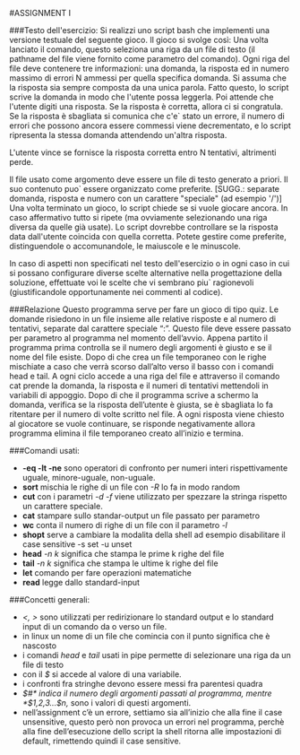 #ASSIGNMENT I

###Testo dell'esercizio:
Si realizzi uno script bash che implementi una versione testuale del seguente gioco.
Il gioco si svolge così:
Una volta lanciato il comando, questo seleziona una riga da un file di testo (il pathname del file viene fornito come parametro del comando).
Ogni riga del file deve contenere tre informazioni: una domanda, la risposta ed in numero massimo di errori N ammessi per quella specifica domanda.
Si assuma che la risposta sia sempre composta da una unica parola.
Fatto questo, lo script scrive la domanda in modo che l'utente possa leggerla.
Poi attende che l'utente digiti una risposta. Se la risposta è corretta, allora ci si congratula. Se la risposta è sbagliata si comunica che c'e` stato un errore, il numero di errori che possono ancora essere commessi viene decrementato, e lo script ripresenta la stessa domanda attendendo un'altra risposta.
        
L'utente vince se fornisce la risposta corretta entro N tentativi, altrimenti perde.
        
Il file usato come argomento deve essere un file di testo generato a priori. Il suo contenuto puo` essere organizzato come preferite. [SUGG.: separate domanda, risposta e numero con un carattere "speciale" (ad esempio '/')]
Una volta terminato un gioco, lo script chiede se si vuole giocare ancora. In caso affermativo tutto si ripete (ma ovviamente selezionando una riga diversa da quelle già usate).
Lo script dovrebbe controllare se la risposta data dall'utente coincida con quella corretta.
Potete gestire come preferite, distinguendole o accomunandole, le maiuscole e le minuscole.

In caso di aspetti non specificati nel testo dell'esercizio o in ogni caso in cui si possano configurare diverse scelte alternative nella progettazione della soluzione, effettuate voi le scelte che vi sembrano piu` ragionevoli (giustificandole opportunamente nei commenti al codice).


###Relazione
Questo programma serve per fare un gioco di tipo quiz. Le domande risiedono in un file insieme alle relative risposte e al numero di tentativi, separate dal carattere speciale “:”. Questo file deve essere passato per parametro al programma nel momento dell’avvio. Appena partito il programma prima controlla se il numero degli argomenti è giusto e se il nome del file esiste. Dopo di che crea un file temporaneo con le righe mischiate a caso che verrà scorso dall’alto verso il basso con i comandi head e tail. A ogni ciclo accede a una riga del file e attraverso il comando cat prende la domanda, la risposta e il numeri di tentativi mettendoli in variabili di appoggio. Dopo di che il programma scrive a schermo la domanda, verifica se la risposta dell’utente è giusta, se è sbagliata lo fa ritentare per il numero di volte scritto nel file. A ogni risposta viene chiesto al giocatore se vuole continuare, se risponde negativamente allora programma elimina il file temporaneo creato all’inizio e termina.



###Comandi usati:
+ **-eq -lt -ne** sono operatori di confronto per numeri interi rispettivamente uguale, minore-uguale, non-uguale.
+ **sort** mischia le righe di un file con *-R* lo fa in modo random 
+ **cut** con i parametri *-d -f* viene utilizzato per spezzare la stringa rispetto un carattere speciale.
+ **cat** stampare sullo standar-output un file passato per parametro
+ **wc** conta il numero di righe di un file con il parametro *-l*
+ **shopt** serve a cambiare la modalita della shell ad esempio disabilitare il case sensitive -s set -u unset
+ **head** *-n k* significa che stampa le prime k righe del file
+ **tail** *-n k* significa che stampa le ultime k righe del file 
+ **let** comando per fare operazioni matematiche
+ **read** legge dallo standard-input

###Concetti generali:
+ *<, >* sono utilizzati per redirizionare lo standard output e lo standard input di un comando da o verso un file.
+ in linux un nome di un file che comincia con il punto significa che è nascosto
+ i comandi *head* e *tail* usati in pipe permette di selezionare una riga da un file di testo
+ con il *$* si accede al valore di una variabile.
+ i confronti fra stringhe devono essere messi fra parentesi quadra
+ *$#* indica il numero degli argomenti passati al programma, mentre *$1,$2,$3...$n,* sono i valori di questi argomenti.
+ nell’assignment c’è un errore, settiamo sia all’inizio che alla fine il case unsensitive, questo però non provoca un errori nel programma, perchè alla fine dell’esecuzione dello script la shell ritorna alle impostazioni di default, rimettendo quindi il case sensitive.
